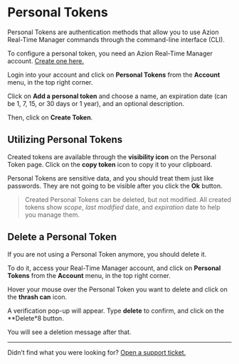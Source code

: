 # Personal Tokens

Personal Tokens are authentication methods that allow you to use Azion Real-Time Manager commands through the command-line interface (CLI).

To configure a personal token, you need an Azion Real-Time Manager account. [Create one here.](https://manager.azion.com/signup)

Login into your account and click on **Personal Tokens** from the **Account** menu, in the top right corner.

Click on **Add a personal token** and choose a name, an expiration date (can be 1, 7, 15, or 30 days or 1 year), and an optional description.

Then, click on **Create Token**.

## Utilizing Personal Tokens

Created tokens are available through the **visibility icon** on the Personal Token page. Click on the **copy token** icon to copy it to your clipboard.

Personal Tokens are sensitive data, and you should treat them just like passwords. They are not going to be visible after you click the **Ok** button.

> Created Personal Tokens can be deleted, but not modified. All created tokens show *scope*, *last modified* date, and *expiration* date to help you manage them.

## Delete a Personal Token

If you are not using a Personal Token anymore, you should delete it.

To do it, access your Real-Time Manager account, and click on **Personal Tokens** from the **Account** menu, in the top right corner.

Hover your mouse over the Personal Token you want to delete and click on the **thrash can** icon.

A verification pop-up will appear. Type **delete** to confirm, and click on the **Delete*8 button.

You will see a deletion message after that.

---------------------------------------
Didn’t find what you were looking for? [Open a support ticket.](https://tickets.azion.com/en/support/login)
